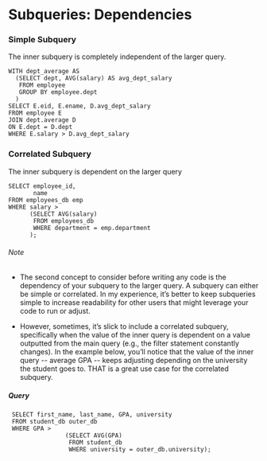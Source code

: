 # Subqueries: Dependencies
### Simple Subquery
 The inner subquery is completely independent of the larger query.

    WITH dept_average AS 
      (SELECT dept, AVG(salary) AS avg_dept_salary
       FROM employee
       GROUP BY employee.dept
      )
    SELECT E.eid, E.ename, D.avg_dept_salary
    FROM employee E
    JOIN dept.average D
    ON E.dept = D.dept
    WHERE E.salary > D.avg_dept_salary

### Correlated Subquery
The inner subquery is dependent on the larger query

    SELECT employee_id,
           name
    FROM employees_db emp
    WHERE salary > 
          (SELECT AVG(salary)
           FROM employees_db
           WHERE department = emp.department
          );
###### Note
- The second concept to consider before writing any code is the dependency of your subquery to the larger query.
A subquery can either be simple or correlated. 
In my experience, it’s better to keep subqueries simple to increase readability for other users that might leverage
your code to run or adjust.

- However, sometimes, it’s slick to include a correlated subquery, 
specifically when the value of the inner query is dependent on a value outputted from the main query 
(e.g., the filter statement constantly changes). In the example below, 
you’ll notice that the value of the inner query -- average GPA -- keeps adjusting depending on the university the student goes to. THAT is a great use case for the correlated subquery.

##### Query
     SELECT first_name, last_name, GPA, university
     FROM student_db outer_db
     WHERE GPA >
                    (SELECT AVG(GPA)
                     FROM student_db
                     WHERE university = outer_db.university);
